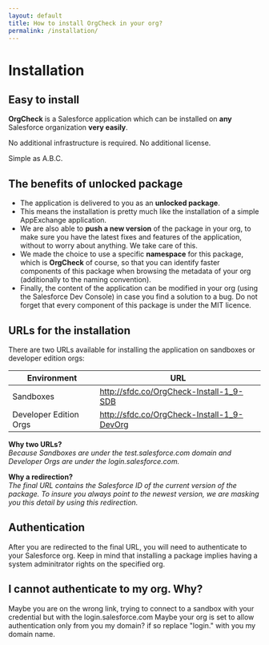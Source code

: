```yaml
---
layout: default
title: How to install OrgCheck in your org?
permalink: /installation/
---
```



# Installation



## Easy to install

**OrgCheck** is a Salesforce application which can be installed on **any** Salesforce organization **very easily**.

No additional infrastructure is required. No additional license.

Simple as A.B.C.



## The benefits of unlocked package

- The application is delivered to you as an **unlocked package**.
- This means the installation is pretty much like the installation of a simple AppExchange application.
- We are also able to **push a new version** of the package in your org, to make sure you have the latest fixes and features of the application, without to worry about anything. We take care of this.
- We made the choice to use a specific **namespace** for this package, which is __OrgCheck__ of course, so that you can identify faster components of this package when browsing the metadata of your org (additionally to the naming convention).
- Finally, the content of the application can be modified in your org (using the Salesforce Dev Console) in case you find a solution to a bug. Do not forget that every component of this package is under the MIT licence.



## URLs for the installation

There are two URLs available for installing the application on sandboxes or developer edition orgs:

| Environment            | URL                                        |
| ---------------------- | ------------------------------------------ |
| Sandboxes              | http://sfdc.co/OrgCheck-Install-1_9-SDB    |
| Developer Edition Orgs | http://sfdc.co/OrgCheck-Install-1_9-DevOrg |

**Why two URLs?** <br />
*Because Sandboxes are under the test.salesforce.com domain and Developer Orgs are under the login.salesforce.com.*

**Why a redirection?** <br />
*The final URL contains the Salesforce ID of the current version of the package. To insure you always point to the newest version, we are masking you this detail by using this redirection.*



## Authentication

After you are redirected to the final URL, you will need to authenticate to your Salesforce org.
Keep in mind that installing a package implies having a system adminitrator rights on the specified org.

## I cannot authenticate to my org. Why?
Maybe you are on the wrong link, trying to connect to a sandbox with your credential but with the login.salesforce.com
Maybe your org is set to allow authentication only from you my domain? if so replace "login." with you my domain name.


